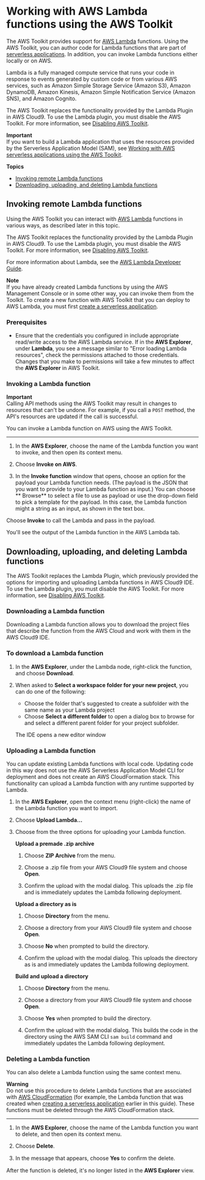# Working with AWS Lambda functions using the AWS Toolkit<a name="lambda-toolkit"></a>

The AWS Toolkit provides support for [AWS Lambda](https://aws.amazon.com/lambda/) functions\. Using the AWS Toolkit, you can author code for Lambda functions that are part of [serverless applications](https://aws.amazon.com/serverless/)\. In addition, you can invoke Lambda functions either locally or on AWS\.

Lambda is a fully managed compute service that runs your code in response to events generated by custom code or from various AWS services, such as Amazon Simple Storage Service \(Amazon S3\), Amazon DynamoDB, Amazon Kinesis, Amazon Simple Notification Service \(Amazon SNS\), and Amazon Cognito\.

The AWS Toolkit replaces the functionality provided by the Lambda Plugin in AWS Cloud9\. To use the Lambda plugin, you must disable the AWS Toolkit\. For more information, see [Disabling AWS Toolkit](toolkit-welcome.md#disable-toolkit)\. 

**Important**  
If you want to build a Lambda application that uses the resources provided by the Serverless Application Model \(SAM\), see [Working with AWS serverless applications using the AWS Toolkit](serverless-apps-toolkit.md)\.

**Topics**
+ [Invoking remote Lambda functions](#remote-lambda)
+ [Downloading, uploading, and deleting Lambda functions](#import-upload-delete-lambda)

## Invoking remote Lambda functions<a name="remote-lambda"></a>

Using the AWS Toolkit you can interact with [AWS Lambda](https://aws.amazon.com/lambda/) functions in various ways, as described later in this topic\.

The AWS Toolkit replaces the functionality provided by the Lambda Plugin in AWS Cloud9\. To use the Lambda plugin, you must disable the AWS Toolkit\. For more information, see [Disabling AWS Toolkit](toolkit-welcome.md#disable-toolkit)\. 

For more information about Lambda, see the [AWS Lambda Developer Guide](https://docs.aws.amazon.com/lambda/latest/dg/)\. 

**Note**  
If you have already created Lambda functions by using the AWS Management Console or in some other way, you can invoke them from the Toolkit\. To create a new function with AWS Toolkit that you can deploy to AWS Lambda, you must first [create a serverless application](serverless-apps-toolkit.md#sam-create)\.

### Prerequisites<a name="remote-lambda-prereq"></a>
+ Ensure that the credentials you configured in include appropriate read/write access to the AWS Lambda service\. If in the **AWS Explorer**, under **Lambda**, you see a message similar to "Error loading Lambda resources", check the permissions attached to those credentials\. Changes that you make to permissions will take a few minutes to affect the **AWS Explorer** in AWS Toolkit\.

### Invoking a Lambda function<a name="invoke-lam-func"></a>

**Important**  
Calling API methods using the AWS Toolkit may result in changes to resources that can't be undone\. For example, if you call a `POST` method, the API's resources are updated if the call is successful\. 

You can invoke a Lambda function on AWS using the AWS Toolkit\.

****

1. In the **AWS Explorer**, choose the name of the Lambda function you want to invoke, and then open its context menu\.

1. Choose **Invoke on AWS**\.

1. In the **Invoke function** window that opens, choose an option for the payload your Lambda function needs\. \(The payload is the JSON that you want to provide to your Lambda function as input\.\) You can choose ** Browse** to select a file to use as payload or use the drop\-down field to pick a template for the payload\. In this case, the Lambda function might a string as an input, as shown in the text box\.

Choose **Invoke** to call the Lambda and pass in the payload\.

You'll see the output of the Lambda function in the AWS Lambda tab\.

## Downloading, uploading, and deleting Lambda functions<a name="import-upload-delete-lambda"></a>

The AWS Toolkit replaces the Lambda Plugin, which previously provided the options for importing and uploading Lambda functions in AWS Cloud9 IDE\. To use the Lambda plugin, you must disable the AWS Toolkit\. For more information, see [Disabling AWS Toolkit](toolkit-welcome.md#disable-toolkit)\.

### Downloading a Lambda function<a name="w66aac25c25c15b5"></a>

Downloading a Lambda function allows you to download the project files that describe the function from the AWS Cloud and work with them in the AWS Cloud9 IDE\.

### To download a Lambda function

1. In the **AWS Explorer**, under the Lambda node, right\-click the function, and choose **Download**\.

1. When asked to **Select a workspace folder for your new project**, you can do one of the following:
   + Choose the folder that's suggested to create a subfolder with the same name as your Lambda project 
   + Choose **Select a different folder** to open a dialog box to browse for and select a different parent folder for your project subfolder\. 

   The IDE opens a new editor window 

### Uploading a Lambda function<a name="w66aac25c25c15b7"></a>

You can update existing Lambda functions with local code\. Updating code in this way does not use the AWS Serverless Application Model CLI for deployment and does not create an AWS CloudFormation stack\. This functionality can upload a Lambda function with any runtime supported by Lambda\.

1. In the **AWS Explorer**, open the context menu \(right\-click\) the name of the Lambda function you want to import\.

1. Choose **Upload Lambda\.\.\.**

1. Choose from the three options for uploading your Lambda function\.

   **Upload a premade \.zip archive**

   1. Choose **ZIP Archive** from the menu\.

   1. Choose a \.zip file from your AWS Cloud9 file system and choose **Open**\.

   1. Confirm the upload with the modal dialog\. This uploads the \.zip file and is immediately updates the Lambda following deployment\.

   **Upload a directory as is**

   1. Choose **Directory** from the menu\.

   1. Choose a directory from your AWS Cloud9 file system and choose **Open**\.

   1. Choose **No** when prompted to build the directory\.

   1. Confirm the upload with the modal dialog\. This uploads the directory as is and immediately updates the Lambda following deployment\.

   **Build and upload a directory**

   1. Choose **Directory** from the menu\.

   1. Choose a directory from your AWS Cloud9 file system and choose **Open**\.

   1. Choose **Yes** when prompted to build the directory\.

   1. Confirm the upload with the modal dialog\. This builds the code in the directory using the AWS SAM CLI `sam build` command and immediately updates the Lambda following deployment\.

### Deleting a Lambda function<a name="delete-lambda"></a>

You can also delete a Lambda function using the same context menu\.

**Warning**  
Do not use this procedure to delete Lambda functions that are associated with [AWS CloudFormation](https://docs.aws.amazon.com/cloudformation/) \(for example, the Lambda function that was created when [creating a serverless application](serverless-apps-toolkit.md#sam-create) earlier in this guide\)\. These functions must be deleted through the AWS CloudFormation stack\.

****

1. In the **AWS Explorer**, choose the name of the Lambda function you want to delete, and then open its context menu\.

1. Choose **Delete**\.

1. In the message that appears, choose **Yes** to conﬁrm the delete\.

After the function is deleted, it's no longer listed in the **AWS Explorer** view\.